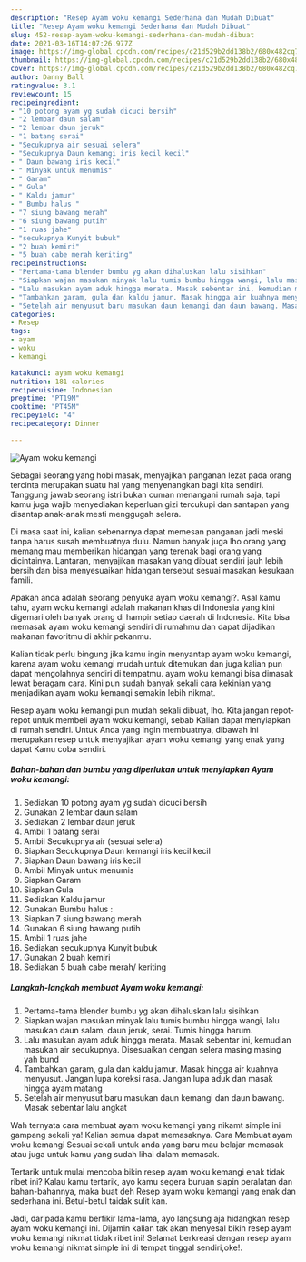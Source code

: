 ```yaml
---
description: "Resep Ayam woku kemangi Sederhana dan Mudah Dibuat"
title: "Resep Ayam woku kemangi Sederhana dan Mudah Dibuat"
slug: 452-resep-ayam-woku-kemangi-sederhana-dan-mudah-dibuat
date: 2021-03-16T14:07:26.977Z
image: https://img-global.cpcdn.com/recipes/c21d529b2dd138b2/680x482cq70/ayam-woku-kemangi-foto-resep-utama.jpg
thumbnail: https://img-global.cpcdn.com/recipes/c21d529b2dd138b2/680x482cq70/ayam-woku-kemangi-foto-resep-utama.jpg
cover: https://img-global.cpcdn.com/recipes/c21d529b2dd138b2/680x482cq70/ayam-woku-kemangi-foto-resep-utama.jpg
author: Danny Ball
ratingvalue: 3.1
reviewcount: 15
recipeingredient:
- "10 potong ayam yg sudah dicuci bersih"
- "2 lembar daun salam"
- "2 lembar daun jeruk"
- "1 batang serai"
- "Secukupnya air sesuai selera"
- "Secukupnya Daun kemangi iris kecil kecil"
- " Daun bawang iris kecil"
- " Minyak untuk menumis"
- " Garam"
- " Gula"
- " Kaldu jamur"
- " Bumbu halus "
- "7 siung bawang merah"
- "6 siung bawang putih"
- "1 ruas jahe"
- "secukupnya Kunyit bubuk"
- "2 buah kemiri"
- "5 buah cabe merah keriting"
recipeinstructions:
- "Pertama-tama blender bumbu yg akan dihaluskan lalu sisihkan"
- "Siapkan wajan masukan minyak lalu tumis bumbu hingga wangi, lalu masukan daun salam, daun jeruk, serai. Tumis hingga harum."
- "Lalu masukan ayam aduk hingga merata. Masak sebentar ini, kemudian masukan air secukupnya. Disesuaikan dengan selera masing masing yah bund"
- "Tambahkan garam, gula dan kaldu jamur. Masak hingga air kuahnya menyusut. Jangan lupa koreksi rasa. Jangan lupa aduk dan masak hingga ayam matang"
- "Setelah air menyusut baru masukan daun kemangi dan daun bawang. Masak sebentar lalu angkat"
categories:
- Resep
tags:
- ayam
- woku
- kemangi

katakunci: ayam woku kemangi 
nutrition: 181 calories
recipecuisine: Indonesian
preptime: "PT19M"
cooktime: "PT45M"
recipeyield: "4"
recipecategory: Dinner

---
```



![Ayam woku kemangi](https://img-global.cpcdn.com/recipes/c21d529b2dd138b2/680x482cq70/ayam-woku-kemangi-foto-resep-utama.jpg)

Sebagai seorang yang hobi masak, menyajikan panganan lezat pada orang tercinta merupakan suatu hal yang menyenangkan bagi kita sendiri. Tanggung jawab seorang istri bukan cuman menangani rumah saja, tapi kamu juga wajib menyediakan keperluan gizi tercukupi dan santapan yang disantap anak-anak mesti menggugah selera.

Di masa  saat ini, kalian sebenarnya dapat memesan panganan jadi meski tanpa harus susah membuatnya dulu. Namun banyak juga lho orang yang memang mau memberikan hidangan yang terenak bagi orang yang dicintainya. Lantaran, menyajikan masakan yang dibuat sendiri jauh lebih bersih dan bisa menyesuaikan hidangan tersebut sesuai masakan kesukaan famili. 



Apakah anda adalah seorang penyuka ayam woku kemangi?. Asal kamu tahu, ayam woku kemangi adalah makanan khas di Indonesia yang kini digemari oleh banyak orang di hampir setiap daerah di Indonesia. Kita bisa memasak ayam woku kemangi sendiri di rumahmu dan dapat dijadikan makanan favoritmu di akhir pekanmu.

Kalian tidak perlu bingung jika kamu ingin menyantap ayam woku kemangi, karena ayam woku kemangi mudah untuk ditemukan dan juga kalian pun dapat mengolahnya sendiri di tempatmu. ayam woku kemangi bisa dimasak lewat beragam cara. Kini pun sudah banyak sekali cara kekinian yang menjadikan ayam woku kemangi semakin lebih nikmat.

Resep ayam woku kemangi pun mudah sekali dibuat, lho. Kita jangan repot-repot untuk membeli ayam woku kemangi, sebab Kalian dapat menyiapkan di rumah sendiri. Untuk Anda yang ingin membuatnya, dibawah ini merupakan resep untuk menyajikan ayam woku kemangi yang enak yang dapat Kamu coba sendiri.

<!--inarticleads1-->

##### Bahan-bahan dan bumbu yang diperlukan untuk menyiapkan Ayam woku kemangi:

1. Sediakan 10 potong ayam yg sudah dicuci bersih
1. Gunakan 2 lembar daun salam
1. Sediakan 2 lembar daun jeruk
1. Ambil 1 batang serai
1. Ambil Secukupnya air (sesuai selera)
1. Siapkan Secukupnya Daun kemangi iris kecil kecil
1. Siapkan  Daun bawang iris kecil
1. Ambil  Minyak untuk menumis
1. Siapkan  Garam
1. Siapkan  Gula
1. Sediakan  Kaldu jamur
1. Gunakan  Bumbu halus :
1. Siapkan 7 siung bawang merah
1. Gunakan 6 siung bawang putih
1. Ambil 1 ruas jahe
1. Sediakan secukupnya Kunyit bubuk
1. Gunakan 2 buah kemiri
1. Sediakan 5 buah cabe merah/ keriting




<!--inarticleads2-->

##### Langkah-langkah membuat Ayam woku kemangi:

1. Pertama-tama blender bumbu yg akan dihaluskan lalu sisihkan
1. Siapkan wajan masukan minyak lalu tumis bumbu hingga wangi, lalu masukan daun salam, daun jeruk, serai. Tumis hingga harum.
1. Lalu masukan ayam aduk hingga merata. Masak sebentar ini, kemudian masukan air secukupnya. Disesuaikan dengan selera masing masing yah bund
1. Tambahkan garam, gula dan kaldu jamur. Masak hingga air kuahnya menyusut. Jangan lupa koreksi rasa. Jangan lupa aduk dan masak hingga ayam matang
1. Setelah air menyusut baru masukan daun kemangi dan daun bawang. Masak sebentar lalu angkat




Wah ternyata cara membuat ayam woku kemangi yang nikamt simple ini gampang sekali ya! Kalian semua dapat memasaknya. Cara Membuat ayam woku kemangi Sesuai sekali untuk anda yang baru mau belajar memasak atau juga untuk kamu yang sudah lihai dalam memasak.

Tertarik untuk mulai mencoba bikin resep ayam woku kemangi enak tidak ribet ini? Kalau kamu tertarik, ayo kamu segera buruan siapin peralatan dan bahan-bahannya, maka buat deh Resep ayam woku kemangi yang enak dan sederhana ini. Betul-betul taidak sulit kan. 

Jadi, daripada kamu berfikir lama-lama, ayo langsung aja hidangkan resep ayam woku kemangi ini. Dijamin kalian tak akan menyesal bikin resep ayam woku kemangi nikmat tidak ribet ini! Selamat berkreasi dengan resep ayam woku kemangi nikmat simple ini di tempat tinggal sendiri,oke!.


